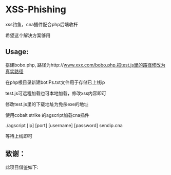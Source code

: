 # XSS-Phishing
xss钓鱼，cna插件配合php后端收杆

希望这个解决方案够用

## Usage:
搭建bobo.php, 路径为http://www.xxx.com/bobo.php,把test.js里的路径修改为真实路径

在php根目录新建botIPs.txt文件用于存储已上线ip

test.js可远程加载也可本地加载，修改xss内容即可

修改test.js里的下载地址为免杀exe的地址

使用cobalt strike 的agscript加载cna插件

./agscript [ip] [port] [username] [password] sendip.cna

等待上线即可

## 致谢：
此项目借鉴如下:

[鸭王师傅]: https://github.com/TheKingOfDuck/XSS-Fishing2-CS

[xq17师傅]: https://xz.aliyun.com/t/7958
